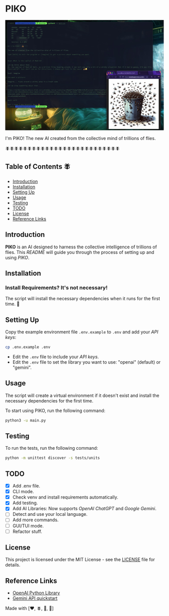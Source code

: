 # PIKO

![piko.png](res/piko.jpg)

I'm PIKO! The new AI created from the collective mind of trillions of flies.

🪰🪰🪰🪰🪰🪰🪰🪰🪰🪰🪰🪰🪰🪰🪰🪰🪰🪰🪰🪰🪰🪰🪰🪰🪰🪰

## Table of Contents 🪰

-   [Introduction](#introduction)
-   [Installation](#installation)
-   [Setting Up](#setting-up)
-   [Usage](#usage)
-   [Testing](#testing)
-   [TODO](#todo)
-   [License](#license)
-   [Reference Links](#reference-links)

## Introduction

**PIKO** is an AI designed to harness the collective intelligence of trillions of flies. This _README_ will guide you through the process of setting up and using _PIKO_.

## Installation

### Install Requirements? It's not necessary!

The script will install the necessary dependencies when it runs for the first time. 🤯

## Setting Up

Copy the example environment file `.env.example` to `.env` and add your _API keys_:

```sh
cp .env.example .env
```

-   Edit the `.env` file to include your _API keys_.
-   Edit the `.env` file to set the library you want to use: "openai" (default) or "gemini".

## Usage

The script will create a virtual environment if it doesn't exist and install the necessary dependencies for the first time.

To start using PIKO, run the following command:

```sh
python3 -u main.py
```

## Testing

To run the tests, run the following command:

```sh
python -m unittest discover -s tests/units
```

## TODO

-   [x] Add .env file.
-   [x] CLI mode.
-   [x] Check venv and install requirements automatically.
-   [x] Add testing.
-   [x] Add AI Libraries: Now supports _OpenAI ChatGPT_ and _Google Gemini_.
-   [ ] Detect and use your local language.
-   [ ] Add more commands.
-   [ ] GUI/TUI mode.
-   [ ] Refactor stuff.

## License

This project is licensed under the MIT License - see the [LICENSE](LICENSE) file for details.

## Reference Links

-   [OpenAI Python Library](https://github.com/openai/openai-python)
-   [Gemini API quickstart](https://ai.google.dev/gemini-api/docs/quickstart?lang=python)

Made with [❤️, 🪰, 🐍, 🤖]
